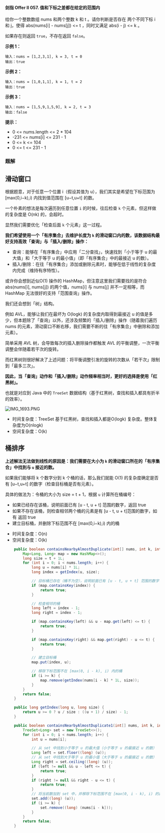 #### 剑指 Offer II 057. 值和下标之差都在给定的范围内

给你一个整数数组 nums 和两个整数 k 和 t 。请你判断是否存在 两个不同下标 i 和 j，使得 abs(nums[i] - nums[j]) <= t ，同时又满足 abs(i - j) <= k 。

如果存在则返回 `true`，不存在返回 `false`。

**示例 1：**

```shell
输入：nums = [1,2,3,1], k = 3, t = 0
输出：true
```

**示例 2：**

```shell
输入：nums = [1,0,1,1], k = 1, t = 2
输出：true
```

**示例 3：**

```shell
输入：nums = [1,5,9,1,5,9], k = 2, t = 3
输出：false
```

**提示：**

* 0 <= nums.length <= 2 * 104
* -231 <= nums[i] <= 231 - 1
* 0 <= k <= 104
* 0 <= t <= 231 - 1

### 题解

## 滑动窗口

根据题意，对于任意一个位置 i（假设其值为 u），我们其实是希望在下标范围为 [max(0,i−k),i) 内找到值范围在 [u−t,u+t] 的数。

一个朴素的想法是每次遍历到任意位置 `i` 的时候，往后检查 `k` 个元素，但这样做的复杂度是 O(nk) 的，会超时。

显然我们需要优化「检查后面 `k` 个元素」这一过程。

**我们希望使用一个「有序集合」去维护长度为 `k` 的滑动窗口内的数，该数据结构最好支持高效「查询」与「插入/删除」操作：**

* 查询：能够在「有序集合」中应用「二分查找」，快速找到「小于等于 u 的最大值」和「大于等于 u 的最小值」（即「有序集合」中的最接近 u 的数）。
* 插入/删除：在往「有序集合」添加或删除元素时，能够在低于线性的复杂度内完成（维持有序特性）。

或许你会想到近似O(1) 操作的 HashMap，但注意这里我们需要找的是符合 abs(nums[i], nums[j])  的两个值，nums[i] 与 nums[j] 并不一定相等，而 HashMap 无法很好的支持「范围查询」操作。

我们还会想到「树」结构。

例如 AVL，能够让我们在最坏为 O(logk) 的复杂度内取得到最接近 u 的值是多少，但本题除了「查询」以外，还涉及频繁的「插入/删除」操作（随着我们遍历 nums 的元素，滑动窗口不断右移，我们需要不断的往「有序集合」中删除和添加元素）。

简单采用 AVL 树，会导致每次的插入删除操作都触发 AVL 的平衡调整，一次平衡调整会伴随着若干次的旋转。

而红黑树则很好解决了上述问题：将平衡调整引发的旋转的次数从「若干次」限制到「最多三次」。

**因此，当「查询」动作和「插入/删除」动作频率相当时，更好的选择是使用「红黑树」。**

也就是对应到 Java 中的 `TreeSet` 数据结构（基于红黑树，查找和插入都具有折半的效率）。

![IMG_1693.PNG](http://gitlab.wsh-study.com/xp-study/LeeteCode/-/blob/master/十大排序算法/桶排序/images/值和下标之差都在给定的范围内/1.jpg)

* 时间复杂度：TreeSet 基于红黑树，查找和插入都是O(logk) 复杂度。整体复杂度为O(nlogk)
* 空间复杂度：O(k)



## 桶排序

**上述解法无法做到线性的原因是：我们需要在大小为 `k` 的滑动窗口所在的「有序集合」中找到与 `u` 接近的数。**

如果我们能够将 k 个数字分到 k 个桶的话，那么我们就能 O(1) 的复杂度确定是否有 [u−t,u+t] 的数字（检查目标桶是否有元素）。

具体的做法为：令桶的大小为 size = t + 1，根据 `u` 计算所在桶编号：

* 如果已经存在该桶，说明前面已有 [u - t, u + t] 范围的数字，返回 true
* 如果不存在该桶，则检查相邻两个桶的元素是有 [u - t, u + t]范围的数字，如有 返回 true
* 建立目标桶，并删除下标范围不在 [max(0,i−k),i) 内的桶

- 时间复杂度：O(n)
- 空间复杂度：O(k)

```java
    public boolean containsNearbyAlmostDuplicate(int[] nums, int k, int t) {
        Map<Long, Long> map = new HashMap<>();
        long size = t + 1L;
        for (int i = 0; i < nums.length; i++) {
            long u = nums[i] * 1L;
            long index = getIndex(u, size);

            // 目标桶已存在（桶不为空），说明前面已有 [u - t, u + t] 范围的数字
            if (map.containsKey(index)) {
                return true;
            }

            // 检查相邻的桶
            long left = index - 1;
            long right = index - 1;

            if (map.containsKey(left) && u - map.get(left) <= t) {
                return true;
            }

            if (map.containsKey(right) && map.get(right) - u <= t) {
                return true;
            }

            // 建立目标桶
            map.put(index, u);

            // 移除下标范围不在 [max(0, i - k), i) 内的桶
            if (i >= k) {
                map.remove(getIndex(nums[i - k] * 1L, size));
            }
        }
        return false;
    }

    public long getIndex(long u, long size) {
        return u >= 0 ? u / size : ((u + 1) / size) - 1;
    }

    public boolean containsNearbyAlmostDuplicate1(int[] nums, int k, int t) {
        TreeSet<Long> set = new TreeSet<>();
        for (int i = 0; i < nums.length; i++) {
            int u = nums[i];

            // 从 set 中找到小于等于 u 的最大值（小于等于 u 的最接近 u 的数）
            Long left = set.floor((long) (u));
            // 从 set 中找到大于等于 u 的最小值（大于等于 u 的最接近 u 的数）
            Long right = set.ceiling((long) (u));
            if (left != null && u - left <= t) {
                return true;
            }
            if (right != null && right - u <= t) {
                return true;
            }
            // 将当前数加到 set 中，并移除下标范围不在 [max(0, i - k), i) 的数（维持滑动窗口大小为 k）
            set.add((long) (u));
            if (i >= k) {
                set.remove((long) (nums[i - k]));
            }
        }
        return false;
    }
```

